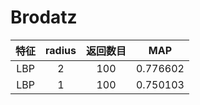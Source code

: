 # Brodatz
| 特征 | radius | 返回数目 | MAP |
|:-----:|:-------:|:-----:|:-----:|
| LBP | 2 | 100 |  0.776602 |
| LBP | 1 | 100 |  0.750103 |
